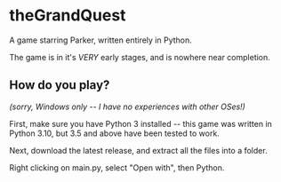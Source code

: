 # theGrandQuest
A game starring Parker, written entirely in Python.

The game is in it's _*VERY*_ early stages, and is nowhere near completion.

## How do you play?
*(sorry, Windows only -- I have no experiences with other OSes!)*

First, make sure you have Python 3 installed -- this game was written in Python 3.10, but 3.5 and above have been tested to work.

Next, download the latest release, and extract all the files into a folder.

Right clicking on main.py, select "Open with", then Python.
